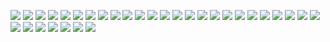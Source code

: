 ![](https://64.media.tumblr.com/816218646dd9c9bc91413628f396e350/b598b7fada21f160-0c/s250x400/550a091ee0933dd62535d113397c658e785dc0d6.gif) ![](https://64.media.tumblr.com/0766330eff58a6b25b989926f34067db/b598b7fada21f160-c2/s100x200/4bd63c9bf28dc1b76b07fc2ca1f718d4518a6124.png) ![](https://64.media.tumblr.com/87f392a30c84691a5a2f34f340cba4e8/b598b7fada21f160-4b/s250x400/099b4a074364c5270647f49b9e8cd0448fb52233.gif) ![](https://64.media.tumblr.com/fdebdb833f09dee43f8266eacc22fdaa/b598b7fada21f160-9a/s250x400/88ed1cb967dc63f776fd9aa8c139edb38ec9b51a.gif) ![](https://64.media.tumblr.com/88dcd92c2d1be421377d3756b37f1877/b598b7fada21f160-86/s100x200/a67b456cdc4200758e82aafc07fd42ab9670facc.png) ![](https://64.media.tumblr.com/2e4783e65e9a29280e6c43155492b18a/b598b7fada21f160-3e/s250x400/59d37781d3fd5da754c092a56e59241488da88e2.gif) ![](https://64.media.tumblr.com/2dded37852be7f280e09ffc27de7c326/b598b7fada21f160-b7/s250x250_c1/3dda7e04264314c29108394afde9bdbf9782fe5e.png) ![](https://64.media.tumblr.com/6d1f167c15dad2c06c5afeb193cd2dee/4554e6d1befa913c-2a/s100x200/354309bbfdf87f6687b5d2e6c446b7f541c5e518.gif) ![](https://64.media.tumblr.com/32f077c7b00429fa312713dc9d432e5c/2236e6baba8f5a20-dd/s100x200/d117bbc23918cb82b4f1f98d64530eef67235d2c.png) ![](https://supplies.ju.mp/assets/images/gallery02/5a092986.png?v=9163b103) ![](https://supplies.ju.mp/assets/images/gallery01/9d29bc30.png?v=6a50b904) ![](https://supplies.ju.mp/assets/images/gallery01/3f6d45b4.png?v=6a50b904) ![](https://supplies.ju.mp/assets/images/gallery01/35d4ecc5.png?v=6a50b904) ![](https://supplies.ju.mp/assets/images/gallery01/ed5271e3.png?v=6a50b904) ![](https://supplies.ju.mp/assets/images/gallery01/d83268ae.png?v=6a50b904) ![](https://supplies.ju.mp/assets/images/gallery02/42445db1.png?v=6a50b904) ![](https://supplies.ju.mp/assets/images/gallery02/5d54cc5f.png?v=6a50b904) ![](https://supplies.ju.mp/assets/images/gallery02/2476699c.png?v=6a50b904) ![](https://supplies.ju.mp/assets/images/gallery09/411c2106.gif?v=6a50b904) ![](https://supplies.ju.mp/assets/images/gallery02/b3829f51.png?v=6a50b904) ![](https://supplies.ju.mp/assets/images/gallery02/c81f06ff.png?v=6a50b904) ![](https://64.media.tumblr.com/758374dc2f9241374b0469c815aadb29/14a9856fad342a42-b4/s100x200/4a7ff7a9d797ffd8599718d758f382314ce4dd02.png) ![](https://64.media.tumblr.com/45094630a364e4691f2afb0612c869fd/14a9856fad342a42-6e/s100x200/145d0bf3eb883d730c67544d5eb9d42919d8c8c1.png) ![](https://64.media.tumblr.com/68aa24fe4ebafe404e2ad1df147aea8d/14a9856fad342a42-84/s100x200/76e9453ae6bfceb38cbcd7539d540687ae31bdd3.png) ![](https://files.catbox.moe/rgfb9p.gif) ![](https://files.catbox.moe/o4wx5s.png)  ![](https://phonecharm.carrd.co/assets/images/gallery06/6f1722fd.gif?v=a0242c79) ![](https://phonecharm.carrd.co/assets/images/gallery06/26fda51a.png?v=a0242c79) ![](https://phonecharm.carrd.co/assets/images/gallery06/bfb97f5c.png?v=a0242c79) ![](https://phonecharm.carrd.co/assets/images/gallery03/c8ca6437.png?v=a0242c79) ![](https://phonecharm.carrd.co/assets/images/gallery06/7761dcab.png?v=a0242c79) ![](https://phonecharm.carrd.co/assets/images/gallery03/db926f63.jpg?v=a0242c79) 
